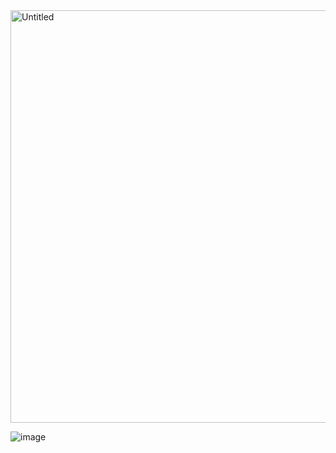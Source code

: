 <img width="660" alt="Untitled" src="https://github.com/heayounchoi/MobileNetV2/assets/118031423/294d7335-8846-4283-91d2-f43c825be651">

![image](https://github.com/heayounchoi/MobileNetV2/assets/118031423/e36d66e1-cc68-476b-a8eb-6064a924f6ac)
